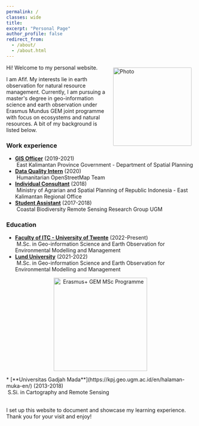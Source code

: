 ```yaml
---
permalink: /
classes: wide
title:
excerpt: "Personal Page"
author_profile: false
redirect_from:
  - /about/
  - /about.html
---
```


<img align="right" src="https://geografif.github.io/images/profile.png" alt="Photo" style="width: 210px; border-radius: 10px; padding: 8px 8px 8px 8px"/>
Hi! Welcome to my personal website.
<p></p>
I am Afif. My interests lie in earth observation for natural resource management. Currently, I am pursuing a master's degree in geo-information science and earth observation under Erasmus Mundus GEM joint programme with focus on ecosystems and natural resources. A bit of my background is listed below.

<p></p>

### Work experience
* [**GIS Officer**](/daltarukaltim/) (2019-2021)<br>
&nbsp;East Kalimantan Province Government - Department of Spatial Planning
* [**Data Quality Intern**](#) (2020)<br>
&nbsp;Humanitarian OpenStreetMap Team
* [**Individual Consultant**](/bpnkanwilkaltim/) (2018)<br>
&nbsp;Ministry of Agrarian and Spatial Planning of Republic Indonesia - East Kalimantan Regional Office
* [**Student Assistant**](/coastalbiodiversity/) (2017-2018)<br>
&nbsp;Coastal Biodiversity Remote Sensing Research Group UGM

### Education
* [**Faculty of ITC - University of Twente**](https://www.itc.nl/education/studyfinder/geo-information-science-earth-observation/specialisation/natural-resources-management/#programme-overview) (2022-Present)<br>
&nbsp;M.Sc. in Geo-information Science and Earth Observation for Environmental Modelling and Management
* [**Lund University**](https://www.nateko.lu.se/education/masters-programmes/geo-information-science-and-earth-observation-environmental-modelling-and-management-gem) (2021-2022)<br>
&nbsp;M.Sc. in Geo-information Science and Earth Observation for Environmental Modelling and Management
<p></p>
<p align="center">
<img src="https://geografif.github.io/images/erasmusgemmsc.png" alt="Erasmus+ GEM MSc Programme" style="width: 250px;"/>
</p>
<p></p>
* [**Universitas Gadjah Mada**](https://kpj.geo.ugm.ac.id/en/halaman-muka-en/) (2013-2018)<br>
&nbsp;S.Si. in Cartography and Remote Sensing

<p></p><br>
I set up this website to document and showcase my learning experience. Thank you for your visit and enjoy!
